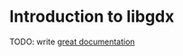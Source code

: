 # Introduction to libgdx

TODO: write [great documentation](http://jacobian.org/writing/what-to-write/)
